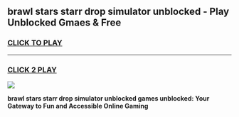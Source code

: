 
## brawl stars starr drop simulator unblocked - Play Unblocked Gmaes & Free
<h3>
<a href="https://news.freeplayer.one?title=brawl_stars_starr_drop_simulator_unblocked&ref=23F">CLICK TO PLAY</a></h3>
<hr>

<h3>
<a href="https://news.freeplayer.one?title=brawl_stars_starr_drop_simulator_unblocked&ref=23F">CLICK 2 PLAY</a>
  
</h3>

<a href="https://news.freeplayer.one?title=brawl_stars_starr_drop_simulator_unblocked&ref=23F/"><img src="https://clearcache.store/games.png"></a>


**brawl stars starr drop simulator unblocked games unblocked: Your Gateway to Fun and Accessible Online Gaming**

